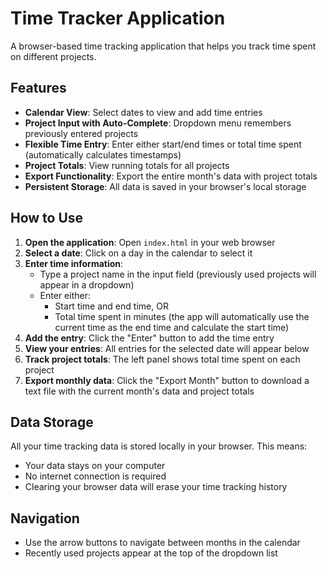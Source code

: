# Time Tracker Application

A browser-based time tracking application that helps you track time spent on different projects.

## Features

- **Calendar View**: Select dates to view and add time entries
- **Project Input with Auto-Complete**: Dropdown menu remembers previously entered projects
- **Flexible Time Entry**: Enter either start/end times or total time spent (automatically calculates timestamps)
- **Project Totals**: View running totals for all projects
- **Export Functionality**: Export the entire month's data with project totals
- **Persistent Storage**: All data is saved in your browser's local storage

## How to Use

1. **Open the application**: Open `index.html` in your web browser
2. **Select a date**: Click on a day in the calendar to select it
3. **Enter time information**:
   - Type a project name in the input field (previously used projects will appear in a dropdown)
   - Enter either:
     - Start time and end time, OR
     - Total time spent in minutes (the app will automatically use the current time as the end time and calculate the start time)
4. **Add the entry**: Click the "Enter" button to add the time entry
5. **View your entries**: All entries for the selected date will appear below
6. **Track project totals**: The left panel shows total time spent on each project
7. **Export monthly data**: Click the "Export Month" button to download a text file with the current month's data and project totals

## Data Storage

All your time tracking data is stored locally in your browser. This means:
- Your data stays on your computer
- No internet connection is required
- Clearing your browser data will erase your time tracking history

## Navigation

- Use the arrow buttons to navigate between months in the calendar
- Recently used projects appear at the top of the dropdown list
